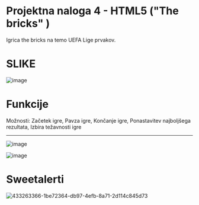 <h1>Projektna naloga 4 - HTML5 ("The bricks" )</h1>

Igrica the bricks na temo UEFA Lige prvakov.

<h1>SLIKE</h1>

![image](https://github.com/user-attachments/assets/3c050776-6763-4bce-8b63-e7bc6592aeb3)

<h1>Funkcije</h1>
Možnosti: Začetek igre, Pavza igre, Končanje igre, Ponastavitev najboljšega rezultata, Izbira težavnosti igre <hr>

![image](https://github.com/user-attachments/assets/686e2b88-65ee-463c-b668-aa8caef1f165)

![image](https://github.com/user-attachments/assets/123f1d49-bcef-4245-9e28-cb79f8f080ee)

<h1>Sweetalerti</h1>

![433263366-1be72364-db97-4efb-8a71-2d114c845d73](https://github.com/user-attachments/assets/4fff1278-1545-45ba-a34f-6ac78a7bb12a)
